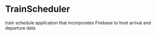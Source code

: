 # TrainScheduler
train schedule application that incorporates Firebase to host arrival and departure data
